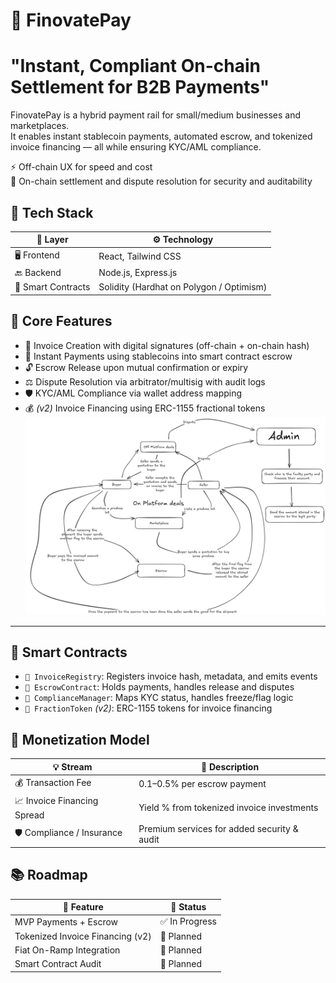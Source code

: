 # 🧾 FinovatePay

# "Instant, Compliant On-chain Settlement for B2B Payments"



FinovatePay is a hybrid payment rail for small/medium businesses and marketplaces.  
It enables instant stablecoin payments, automated escrow, and tokenized invoice financing — all while ensuring KYC/AML compliance.  

⚡ Off-chain UX for speed and cost  
🔐 On-chain settlement and dispute resolution for security and auditability



## 🔧 Tech Stack

| 🧩 Layer            | ⚙️ Technology                                       
|---------------------|--------------------------------------------------
| 🖥️ Frontend         | React, Tailwind CSS                             |
| 🔙 Backend          | Node.js, Express.js                             |
| 📜 Smart Contracts  | Solidity (Hardhat on Polygon / Optimism)        |




## 🚀 Core Features

- 🧾 Invoice Creation with digital signatures (off-chain + on-chain hash)
- 💸 Instant Payments using stablecoins into smart contract escrow
- 🔓 Escrow Release upon mutual confirmation or expiry
- ⚖️ Dispute Resolution via arbitrator/multisig with audit logs
- 🛡️ KYC/AML Compliance via wallet address mapping
- 💰 *(v2)* Invoice Financing using ERC-1155 fractional tokens
![Flowchart](Flowchart.png)

---

## 🔐 Smart Contracts

- `🧾 InvoiceRegistry`: Registers invoice hash, metadata, and emits events
- `🔐 EscrowContract`: Holds payments, handles release and disputes
- `🚨 ComplianceManager`: Maps KYC status, handles freeze/flag logic
- `💸 FractionToken` *(v2)*: ERC-1155 tokens for invoice financing



## 💼 Monetization Model

| 💡 Stream                   | 💬 Description                                |
|----------------------------|-----------------------------------------------|
| 💰 Transaction Fee         | 0.1–0.5% per escrow payment                    |
| 📈 Invoice Financing Spread| Yield % from tokenized invoice investments    |
| 🛡️ Compliance / Insurance | Premium services for added security & audit   |



## 📚 Roadmap

| 🚀 Feature                         | 📍 Status       |
|----------------------------------|-----------------|
| MVP Payments + Escrow            | ✅ In Progress   |
| Tokenized Invoice Financing (v2) | 🔄 Planned       |
| Fiat On-Ramp Integration         | 🔄 Planned       |
| Smart Contract Audit             | 🔄 Planned       |